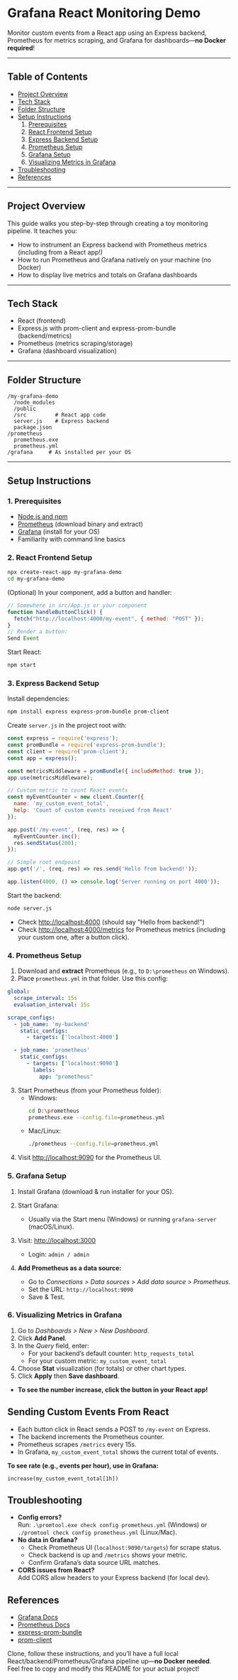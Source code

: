 # Grafana React Monitoring Demo

Monitor custom events from a React app using an Express backend, Prometheus for metrics scraping, and Grafana for dashboards—**no Docker required**!

---
## Table of Contents

- [Project Overview](#project-overview)
- [Tech Stack](#tech-stack)
- [Folder Structure](#folder-structure)
- [Setup Instructions](#setup-instructions)
    1. [Prerequisites](#1-prerequisites)
    2. [React Frontend Setup](#2-react-frontend-setup)
    3. [Express Backend Setup](#3-express-backend-setup)
    4. [Prometheus Setup](#4-prometheus-setup)
    5. [Grafana Setup](#5-grafana-setup)
    6. [Visualizing Metrics in Grafana](#6-visualizing-metrics-in-grafana)
- [Troubleshooting](#troubleshooting)
- [References](#references)

---
## Project Overview

This guide walks you step-by-step through creating a toy monitoring pipeline. It teaches you:
- How to instrument an Express backend with Prometheus metrics (including from a React app!)
- How to run Prometheus and Grafana natively on your machine (no Docker)
- How to display live metrics and totals on Grafana dashboards

---
## Tech Stack

- React (frontend)
- Express.js with prom-client and express-prom-bundle (backend/metrics)
- Prometheus (metrics scraping/storage)
- Grafana (dashboard visualization)

---
## Folder Structure

```
/my-grafana-demo
  /node_modules
  /public
  /src         # React app code
  server.js    # Express backend
  package.json
/prometheus
  prometheus.exe
  prometheus.yml
/grafana     # As installed per your OS
```

---
## Setup Instructions

### 1. Prerequisites

- [Node.js and npm](https://nodejs.org/)
- [Prometheus](https://prometheus.io/download/) (download binary and extract)
- [Grafana](https://grafana.com/grafana/download) (install for your OS)
- Familiarity with command line basics

### 2. React Frontend Setup

```sh
npx create-react-app my-grafana-demo
cd my-grafana-demo
```

(Optional) In your component, add a button and handler:
```js
// Somewhere in src/App.js or your component
function handleButtonClick() {
  fetch("http://localhost:4000/my-event", { method: "POST" });
}
// Render a button:
Send Event
```

Start React:
```sh
npm start
```

### 3. Express Backend Setup

Install dependencies:
```sh
npm install express express-prom-bundle prom-client
```

Create `server.js` in the project root with:
```js
const express = require('express');
const promBundle = require('express-prom-bundle');
const client = require('prom-client');
const app = express();

const metricsMiddleware = promBundle({ includeMethod: true });
app.use(metricsMiddleware);

// Custom metric to count React events
const myEventCounter = new client.Counter({
  name: 'my_custom_event_total',
  help: 'Count of custom events received from React'
});

app.post('/my-event', (req, res) => {
  myEventCounter.inc();
  res.sendStatus(200);
});

// Simple root endpoint
app.get('/', (req, res) => res.send('Hello from backend!'));

app.listen(4000, () => console.log('Server running on port 4000'));
```

Start the backend:
```sh
node server.js
```
- Check [http://localhost:4000](http://localhost:4000)  (should say "Hello from backend!")
- Check [http://localhost:4000/metrics](http://localhost:4000/metrics) for Prometheus metrics (including your custom one, after a button click).

### 4. Prometheus Setup

1. Download and **extract** Prometheus (e.g., to `D:\prometheus` on Windows).
2. Place `prometheus.yml` in that folder. Use this config:

```yaml
global:
  scrape_interval: 15s
  evaluation_interval: 15s

scrape_configs:
  - job_name: 'my-backend'
    static_configs:
      - targets: ['localhost:4000']

  - job_name: 'prometheus'
    static_configs:
      - targets: ['localhost:9090']
        labels:
          app: "prometheus"
```

3. Start Prometheus (from your Prometheus folder):
    - Windows:
      ```sh
      cd D:\prometheus
      prometheus.exe --config.file=prometheus.yml
      ```
    - Mac/Linux:
      ```sh
      ./prometheus --config.file=prometheus.yml
      ```
4. Visit [http://localhost:9090](http://localhost:9090) for the Prometheus UI.

### 5. Grafana Setup

1. Install Grafana (download & run installer for your OS).
2. Start Grafana:
      - Usually via the Start menu (Windows) or running `grafana-server` (macOS/Linux).
3. Visit: [http://localhost:3000](http://localhost:3000)
   - Login: `admin / admin`

4. **Add Prometheus as a data source:**
   - Go to *Connections > Data sources > Add data source > Prometheus*.
   - Set the URL: `http://localhost:9090`
   - Save & Test.

### 6. Visualizing Metrics in Grafana

1. Go to *Dashboards > New > New Dashboard*.
2. Click **Add Panel**.
3. In the *Query* field, enter:
   - For your backend’s default counter: `http_requests_total`
   - For your custom metric: `my_custom_event_total`
4. Choose **Stat** visualization (for totals) or other chart types.
5. Click **Apply** then **Save dashboard**.

- **To see the number increase, click the button in your React app!**

## Sending Custom Events From React

- Each button click in React sends a POST to `/my-event` on Express.
- The backend increments the Prometheus counter.
- Prometheus scrapes `/metrics` every 15s.
- In Grafana, `my_custom_event_total` shows the current total of events.

**To see rate (e.g., events per hour), use in Grafana:**
```promql
increase(my_custom_event_total[1h])
```

## Troubleshooting

- **Config errors?**  
  Run: `.\promtool.exe check config prometheus.yml` (Windows) or `./promtool check config prometheus.yml` (Linux/Mac).
- **No data in Grafana?**  
  - Check Prometheus UI (`localhost:9090/targets`) for scrape status.
  - Check backend is up and `/metrics` shows your metric.
  - Confirm Grafana’s data source URL matches.
- **CORS issues from React?**  
  Add CORS allow headers to your Express backend (for local dev).

## References

- [Grafana Docs](https://grafana.com/docs/)
- [Prometheus Docs](https://prometheus.io/docs/)
- [express-prom-bundle](https://www.npmjs.com/package/express-prom-bundle)
- [prom-client](https://www.npmjs.com/package/prom-client)

Clone, follow these instructions, and you’ll have a full local React/backend/Prometheus/Grafana pipeline up—**no Docker needed**.  
Feel free to copy and modify this README for your actual project!

